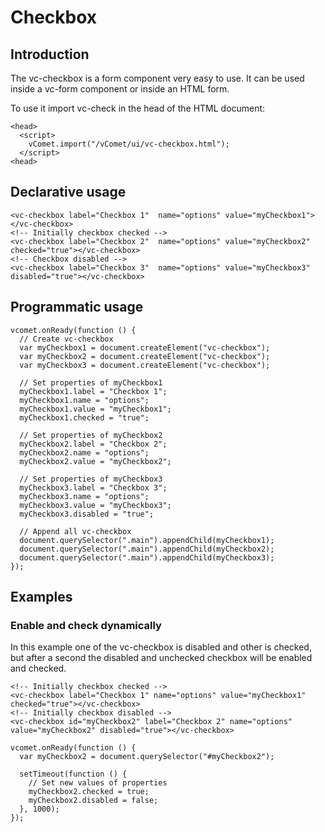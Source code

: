 # Checkbox

## Introduction
The vc-checkbox is a form component very easy to use. It can be used inside a vc-form component or inside an HTML form.

To use it import vc-check in the head of the HTML document:
``` [html]
<head>
  <script>
    vComet.import("/vComet/ui/vc-checkbox.html");
  </script>
<head>
```


## Declarative usage
``` [html]
<vc-checkbox label="Checkbox 1"  name="options" value="myCheckbox1"></vc-checkbox>
<!-- Initially checkbox checked -->
<vc-checkbox label="Checkbox 2"  name="options" value="myCheckbox2" checked="true"></vc-checkbox>
<!-- Checkbox disabled -->
<vc-checkbox label="Checkbox 3"  name="options" value="myCheckbox3" disabled="true"></vc-checkbox>
```


## Programmatic usage
``` [javascript]
vcomet.onReady(function () {
  // Create vc-checkbox
  var myCheckbox1 = document.createElement("vc-checkbox");
  var myCheckbox2 = document.createElement("vc-checkbox");
  var myCheckbox3 = document.createElement("vc-checkbox");

  // Set properties of myCheckbox1
  myCheckbox1.label = "Checkbox 1";
  myCheckbox1.name = "options";
  myCheckbox1.value = "myCheckbox1";
  myCheckbox1.checked = "true";

  // Set properties of myCheckbox2
  myCheckbox2.label = "Checkbox 2";
  myCheckbox2.name = "options";
  myCheckbox2.value = "myCheckbox2";

  // Set properties of myCheckbox3
  myCheckbox3.label = "Checkbox 3";
  myCheckbox3.name = "options";
  myCheckbox3.value = "myCheckbox3";
  myCheckbox3.disabled = "true";

  // Append all vc-checkbox
  document.querySelector(".main").appendChild(myCheckbox1);
  document.querySelector(".main").appendChild(myCheckbox2);
  document.querySelector(".main").appendChild(myCheckbox3);
});
```

## Examples

### Enable and check dynamically
In this example one of the vc-checkbox is disabled and other is checked, but after a second the disabled and unchecked checkbox will be enabled and checked.
``` [html]
<!-- Initially checkbox checked -->
<vc-checkbox label="Checkbox 1" name="options" value="myCheckbox1" checked="true"></vc-checkbox>
<!-- Initially checkbox disabled -->
<vc-checkbox id="myCheckbox2" label="Checkbox 2" name="options" value="myCheckbox2" disabled="true"></vc-checkbox>
```

``` [javascript]
vcomet.onReady(function () {
  var myCheckbox2 = document.querySelector("#myCheckbox2");

  setTimeout(function () {
    // Set new values of properties
    myCheckbox2.checked = true;
    myCheckbox2.disabled = false;
  }, 1000);
});
```